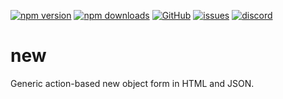 [![npm version](https://img.shields.io/npm/v/@itrocks/new?logo=npm)](https://www.npmjs.org/package/@itrocks/new)
[![npm downloads](https://img.shields.io/npm/dm/@itrocks/new)](https://www.npmjs.org/package/@itrocks/new)
[![GitHub](https://img.shields.io/github/last-commit/itrocks-ts/new?color=2dba4e&label=commit&logo=github)](https://github.com/itrocks-ts/new)
[![issues](https://img.shields.io/github/issues/itrocks-ts/new)](https://github.com/itrocks-ts/new/issues)
[![discord](https://img.shields.io/discord/1314141024020467782?color=7289da&label=discord&logo=discord&logoColor=white)](https://25.re/ditr)

# new

Generic action-based new object form in HTML and JSON.
